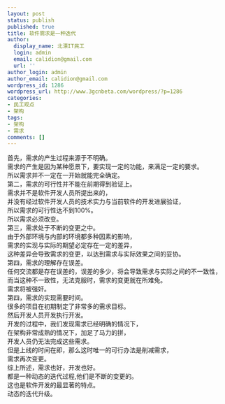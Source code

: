 ```yaml
---
layout: post
status: publish
published: true
title: 软件需求是一种迭代
author:
  display_name: 北漂IT民工
  login: admin
  email: calidion@gmail.com
  url: ''
author_login: admin
author_email: calidion@gmail.com
wordpress_id: 1286
wordpress_url: http://www.3gcnbeta.com/wordpress/?p=1286
categories:
- 民工观点
- 架构
tags:
- 架构
- 需求
comments: []
---
```

<p>首先，需求的产生过程来源于不明确。<br />
需求的产生是因为某种愿景下，要实现一定的功能，来满足一定的要求。<br />
所以需求并不一定在一开始就能完全确定。<br />
第二，需求的可行性并不能在前期得到验证上。<br />
需求并不是软件开发人员所提出来的，<br />
并没有经过软件开发人员的技术实力与当前软件的开发进展验证，<br />
所以需求的可行性达不到100%。<br />
所以需求必须改变。<br />
第三，需求处于不断的变更之中。<br />
由于外部环境与内部的环境都多种因素的影响，<br />
需求的实现与实际的期望必定存在一定的差异，<br />
这种差异会导致需求的变更，以达到需求与实际效果之间的妥协。<br />
第四，需求的理解存在误差。<br />
任何交流都是存在误差的，误差的多少，将会导致需求与实际之间的不一致性，<br />
而当这种不一致性，无法克服时，需求的变更就在所难免。<br />
需求将被强奸。<br />
第四，需求的实现需要时间。<br />
很多的项目在初期制定了非常多的需求目标。<br />
然后开发人员开发执行开发。<br />
开发的过程中，我们发现需求已经明确的情况下，<br />
在架构非常成熟的情况下，加足了马力的拼，<br />
开发人员仍无法完成这些需求。<br />
但是上线的时间在即，那么这时唯一的可行办法是削减需求，<br />
需求再次变更。<br />
综上所述，需求也好，开发也好。<br />
都是一种动态的迭代过程,他们是不断的变更的。<br />
这也是软件开发的最显著的特点。<br />
动态的迭代升级。</p>
